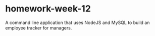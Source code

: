 # homework-week-12
A command line application that uses NodeJS and MySQL to build an employee tracker for managers.
